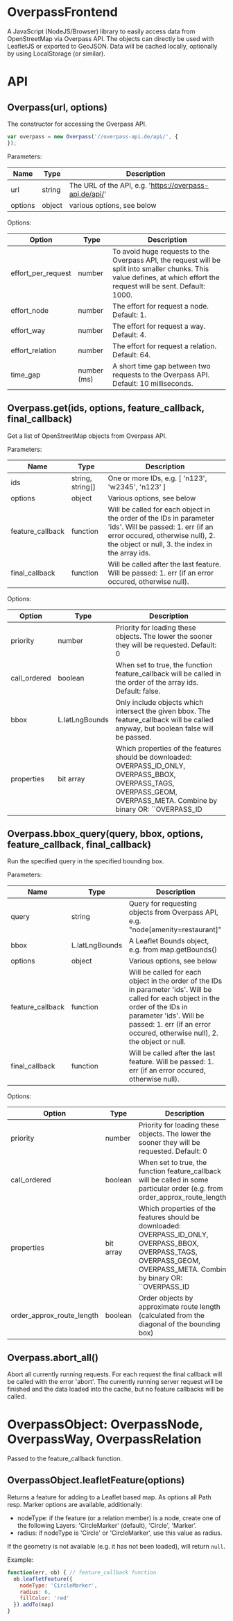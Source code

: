 # OverpassFrontend
A JavaScript (NodeJS/Browser) library to easily access data from OpenStreetMap via Overpass API. The objects can directly be used with LeafletJS or exported to GeoJSON. Data will be cached locally, optionally by using LocalStorage (or similar).

# API
## Overpass(url, options)
The constructor for accessing the Overpass API.

```js
var overpass = new Overpass('//overpass-api.de/api/', {
});
```

Parameters:

| Name    | Type   | Description
| ------- | ------ | ---------------------
| url     | string | The URL of the API, e.g. 'https://overpass-api.de/api/'
| options | object | various options, see below

Options:

| Option  | Type   | Description
| ------- | ------ | ------------
| effort_per_request | number | To avoid huge requests to the Overpass API, the request will be split into smaller chunks. This value defines, at which effort the request will be sent. Default: 1000.
| effort_node | number | The effort for request a node. Default: 1.
| effort_way | number | The effort for request a way. Default: 4.
| effort_relation | number | The effort for request a relation. Default: 64.
| time_gap | number (ms) | A short time gap between two requests to the Overpass API. Default: 10 milliseconds.

## Overpass.get(ids, options, feature_callback, final_callback)
Get a list of OpenStreetMap objects from Overpass API.

Parameters:

| Name    | Type   | Description
| ------- | ------ | -------------
| ids     | string, string[] | One or more IDs, e.g. [ 'n123', 'w2345', 'n123' ]
| options | object | Various options, see below
| feature_callback | function | Will be called for each object in the order of the IDs in parameter 'ids'. Will be passed: 1. err (if an error occured, otherwise null), 2. the object or null, 3. the index in the array ids.
| final_callback | function | Will be called after the last feature. Will be passed: 1. err (if an error occured, otherwise null).

Options:

| Option  | Type   | Description
| ------- | ------ | ------------
| priority | number | Priority for loading these objects. The lower the sooner they will be requested. Default: 0
| call_ordered | boolean | When set to true, the function feature_callback will be called in the order of the array ids. Default: false.
| bbox    | L.latLngBounds | Only include objects which intersect the given bbox. The feature_callback will be called anyway, but boolean false will be passed.
| properties | bit array | Which properties of the features should be downloaded: OVERPASS_ID_ONLY, OVERPASS_BBOX, OVERPASS_TAGS, OVERPASS_GEOM, OVERPASS_META. Combine by binary OR: ``OVERPASS_ID | OVERPASS_BBOX``. Default: ``OVERPASS_BBOX | OVERPASS_TAGS | OVERPASS_MEMBERS``

## Overpass.bbox_query(query, bbox, options, feature_callback, final_callback)
Run the specified query in the specified bounding box.

Parameters:

| Name    | Type   | Description
| ------- | ------ | -------------
| query   | string | Query for requesting objects from Overpass API, e.g. "node[amenity=restaurant]"
| bbox    | L.latLngBounds | A Leaflet Bounds object, e.g. from map.getBounds()
| options | object | Various options, see below
| feature_callback | function | Will be called for each object in the order of the IDs in parameter 'ids'. Will be called for each object in the order of the IDs in parameter 'ids'. Will be passed: 1. err (if an error occured, otherwise null), 2. the object or null.
| final_callback | function | Will be called after the last feature. Will be passed: 1. err (if an error occured, otherwise null).

Options:

| Option  | Type   | Description
| ------- | ------ | ------------
| priority | number | Priority for loading these objects. The lower the sooner they will be requested. Default: 0
| call_ordered | boolean | When set to true, the function feature_callback will be called in some particular order (e.g. from order_approx_route_length).
| properties | bit array | Which properties of the features should be downloaded: OVERPASS_ID_ONLY, OVERPASS_BBOX, OVERPASS_TAGS, OVERPASS_GEOM, OVERPASS_META. Combine by binary OR: ``OVERPASS_ID | OVERPASS_BBOX``. Default: ``OVERPASS_BBOX | OVERPASS_TAGS | OVERPASS_MEMBERS``
| order_approx_route_length | boolean | Order objects by approximate route length (calculated from the diagonal of the bounding box)

## Overpass.abort_all()
Abort all currently running requests. For each request the final callback will be called with the error 'abort'. The currently running server request will be finished and the data loaded into the cache, but no feature callbacks will be called.

# OverpassObject: OverpassNode, OverpassWay, OverpassRelation
Passed to the feature_callback function.
## OverpassObject.leafletFeature(options)
Returns a feature for adding to a Leaflet based map. As options all Path resp. Marker options are available, additionally:

* nodeType: if the feature (or a relation member) is a node, create one of the following Layers: 'CircleMarker' (default), 'Circle', 'Marker'.
* radius: if nodeType is 'Circle' or 'CircleMarker', use this value as radius.

If the geometry is not available (e.g. it has not been loaded), will return `null`.

Example:
```js
function(err, ob) { // feature_callback function
  ob.leafletFeature({
    nodeType: 'CircleMarker',
    radius: 6,
    fillColor: 'red'
  }).addTo(map)
}
```
